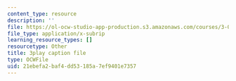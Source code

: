 ```yaml
---
content_type: resource
description: ''
file: https://ol-ocw-studio-app-production.s3.amazonaws.com/courses/3-091sc-introduction-to-solid-state-chemistry-fall-2010/21ebefa2baf4dd53185a7ef9401e7357_dbSKZx9sfsg.srt
file_type: application/x-subrip
learning_resource_types: []
resourcetype: Other
title: 3play caption file
type: OCWFile
uid: 21ebefa2-baf4-dd53-185a-7ef9401e7357
---
```

